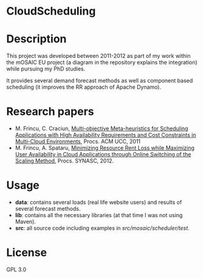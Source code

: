 # CloudScheduling

# Description

This project was developed between 2011-2012 as part of my work within the mOSAIC EU project (a diagram in the repository explains the integration) while pursuing my PhD studies.

It provides several demand forecast methods as well as component based scheduling (it improves the RR approach of Apache Dynamo).

# Research papers

- M. Frincu, C. Craciun, [Multi-objective Meta-heuristics for Scheduling Applications with High Availability Requirements and Cost Constraints in Multi-Cloud Environments](https://ieeexplore.ieee.org/document/6123507), Procs. ACM UCC, 2011
- M. Frincu, A. Spataru, [Minimizing Resource Rent Loss while Maximizing User Availability in Cloud Applications through Online Switching of the Scaling Method](https://ieeexplore.ieee.org/document/6481065), Procs. SYNASC, 2012.

# Usage

- **data**: contains several loads (real life website users) and results of several forecast methods.
- **lib**: contains all the necessary libraries (at that time I was not using Maven).
- **src**: all source code including examples in *src/mosaic/scheduler/test*. 

# License

GPL 3.0

